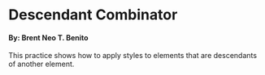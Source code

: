 # Descendant Combinator #
#### By: Brent Neo T. Benito ####

This practice shows how to apply styles to elements that are descendants of another element.